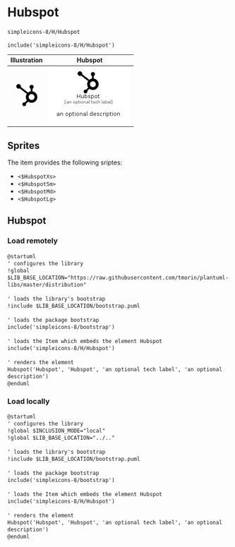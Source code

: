 # Hubspot


```text
simpleicons-8/H/Hubspot
```

```text
include('simpleicons-8/H/Hubspot')
```



| Illustration | Hubspot |
| :---: | :---: |
| ![illustration for Illustration](../../simpleicons-8/H/Hubspot.png) | ![illustration for Hubspot](../../simpleicons-8/H/Hubspot.Local.png) |



## Sprites
The item provides the following sriptes:

- `<$HubspotXs>`
- `<$HubspotSm>`
- `<$HubspotMd>`
- `<$HubspotLg>`





## Hubspot

### Load remotely
```plantuml
@startuml
' configures the library
!global $LIB_BASE_LOCATION="https://raw.githubusercontent.com/tmorin/plantuml-libs/master/distribution"

' loads the library's bootstrap
!include $LIB_BASE_LOCATION/bootstrap.puml

' loads the package bootstrap
include('simpleicons-8/bootstrap')

' loads the Item which embeds the element Hubspot
include('simpleicons-8/H/Hubspot')

' renders the element
Hubspot('Hubspot', 'Hubspot', 'an optional tech label', 'an optional description')
@enduml
```

### Load locally
```plantuml
@startuml
' configures the library
!global $INCLUSION_MODE="local"
!global $LIB_BASE_LOCATION="../.."

' loads the library's bootstrap
!include $LIB_BASE_LOCATION/bootstrap.puml

' loads the package bootstrap
include('simpleicons-8/bootstrap')

' loads the Item which embeds the element Hubspot
include('simpleicons-8/H/Hubspot')

' renders the element
Hubspot('Hubspot', 'Hubspot', 'an optional tech label', 'an optional description')
@enduml
```

